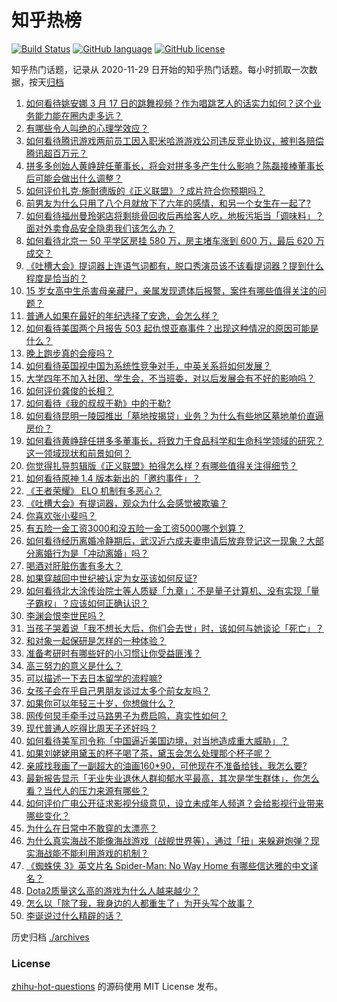 # 知乎热榜
[![Build Status](https://github.com/ToWeLong/zhihu-hot-questions/workflows/CI/badge.svg)](https://github.com/ToWeLong/zhihu-hot-questions/actions)
[![GitHub language](https://img.shields.io/badge/language-golang-orange.svg)](https://golang.org/)
[![GitHub license](https://img.shields.io/github/license/ToWeLong/zhihu-hot-questions)](https://github.com/ToWeLong/zhihu-hot-questions/blob/main/LICENSE)

知乎热门话题，记录从 2020-11-29 日开始的知乎热门话题。每小时抓取一次数据，按天[归档](./archives)

<!-- BEGIN -->

1. [如何看待姚安娜 3 月 17 日的跳舞视频？作为唱跳艺人的话实力如何？这个业务能力能在圈内走多远？](https://www.zhihu.com/question/449761543)
1. [有哪些令人叫绝的心理学效应？](https://www.zhihu.com/question/20357247)
1. [如何看待腾讯游戏两前员工因入职米哈游游戏公司违反竞业协议，被判各赔偿腾讯超百万元？](https://www.zhihu.com/question/448015777)
1. [拼多多创始人黄峥辞任董事长，将会对拼多多产生什么影响？陈磊接棒董事长后可能会做出什么调整？](https://www.zhihu.com/question/449856754)
1. [如何评价扎克·施耐德版的《正义联盟》？成片符合你预期吗？](https://www.zhihu.com/question/449801142)
1. [前男友为什么只用了八个月就放下了六年的感情，和另一个女生在一起了?](https://www.zhihu.com/question/437014772)
1. [如何看待福州曼玲粥店将剩排骨回收后再给客人吃，地板污垢当「调味料」？面对外卖食品安全隐患我们该怎么办？](https://www.zhihu.com/question/449619529)
1. [如何看待北京一 50 平学区房挂 580 万，房主堵车涨到 600 万，最后 620 万成交？](https://www.zhihu.com/question/449815173)
1. [《吐槽大会》提词器上连语气词都有，脱口秀演员该不该看提词器？提到什么程度是恰当的？](https://www.zhihu.com/question/449785371)
1. [15 岁女高中生杀害母亲藏尸，亲属发现遗体后报警，案件有哪些值得关注的问题？](https://www.zhihu.com/question/449776307)
1. [普通人如果在最好的年纪选择了安逸，会怎么样？](https://www.zhihu.com/question/449806208)
1. [如何看待美国两个月报告 503 起仇恨亚裔事件？出现这种情况的原因可能是什么？](https://www.zhihu.com/question/449767625)
1. [晚上跑步真的会瘦吗？](https://www.zhihu.com/question/389149750)
1. [如何看待英国视中国为系统性竞争对手，中英关系将如何发展？](https://www.zhihu.com/question/449785587)
1. [大学四年不加入社团、学生会，不当班委，对以后发展会有不好的影响吗？](https://www.zhihu.com/question/295936624)
1. [如何评价龚俊的长相？](https://www.zhihu.com/question/447893658)
1. [如何看待《我的叔叔于勒》中的于勒?](https://www.zhihu.com/question/425821332)
1. [如何看待昆明一陵园推出「墓地按揭贷」业务？为什么有些地区墓地单价直逼房价？](https://www.zhihu.com/question/449847020)
1. [如何看待黄峥辞任拼多多董事长，将致力于食品科学和生命科学领域的研究？这一领域现状和前景如何？](https://www.zhihu.com/question/449857442)
1. [你觉得扎导剪辑版《正义联盟》拍得怎么样？有哪些值得关注得细节？](https://www.zhihu.com/question/449844281)
1. [如何看待原神 1.4 版本新出的「邀约事件」？](https://www.zhihu.com/question/449785506)
1. [《王者荣耀》 ELO 机制有多恶心？](https://www.zhihu.com/question/446394581)
1. [《吐槽大会》有提词器，观众为什么会感觉被欺骗？](https://www.zhihu.com/question/449786166)
1. [你喜欢张小斐吗？](https://www.zhihu.com/question/448773789)
1. [有五险一金工资3000和没五险一金工资5000哪个划算？](https://www.zhihu.com/question/440199672)
1. [如何看待经历离婚冷静期后，武汉近六成夫妻申请后放弃登记这一现象？大部分离婚行为是「冲动离婚」吗？](https://www.zhihu.com/question/449942980)
1. [喝酒对肝脏伤害有多大？](https://www.zhihu.com/question/27365293)
1. [如果穿越回中世纪被认定为女巫该如何反证?](https://www.zhihu.com/question/446702942)
1. [如何看待北大涂传诒院士等人质疑「九章」：不是量子计算机、没有实现「量子霸权」？应该如何正确认识？](https://www.zhihu.com/question/435956971)
1. [李渊会恨李世民吗？](https://www.zhihu.com/question/449086308)
1. [当孩子哭着说「我不想长大后，你们会去世」时，该如何与她谈论「死亡」？](https://www.zhihu.com/question/449449728)
1. [和对象一起保研是怎样的一种体验？](https://www.zhihu.com/question/437885657)
1. [准备考研时有哪些好的小习惯让你受益匪浅？](https://www.zhihu.com/question/30642940)
1. [高三努力的意义是什么？](https://www.zhihu.com/question/445296788)
1. [可以描述一下去日本留学的流程嘛?](https://www.zhihu.com/question/372944438)
1. [女孩子会在乎自己男朋友谈过太多个前女友吗？](https://www.zhihu.com/question/62304086)
1. [如果你可以年轻三十岁，你想做什么？](https://www.zhihu.com/question/449058167)
1. [网传何炅手牵手过马路男子为费启鸣，真实性如何？](https://www.zhihu.com/question/310658557)
1. [现代普通人吃得比周天子还好吗？](https://www.zhihu.com/question/448808708)
1. [如何看待美军司令称「中国逼近美国边境，对当地造成重大威胁」？](https://www.zhihu.com/question/449879162)
1. [如果刘姥姥用黛玉的杯子喝了茶，黛玉会怎么处理那个杯子呢？](https://www.zhihu.com/question/348337572)
1. [亲戚找我画了一副超大的油画160*90，可他现在不准备给钱，我怎么要?](https://www.zhihu.com/question/449074471)
1. [最新报告显示「无业失业退休人群抑郁水平最高，其次是学生群体」，你怎么看？当代人的压力来源有哪些？](https://www.zhihu.com/question/449761023)
1. [如何评价广电公开征求影视分级意见，设立未成年人频道？会给影视行业带来哪些变化？](https://www.zhihu.com/question/449792698)
1. [为什么在日常中不敢穿的太漂亮？](https://www.zhihu.com/question/31434644)
1. [为什么真实海战不能像海战游戏（战舰世界等），通过「扭」来躲避炮弹？现实海战能不能利用游戏的机制？](https://www.zhihu.com/question/449319670)
1. [《蜘蛛侠 3》英文片名 Spider-Man: No Way Home 有哪些信达雅的中文译名？](https://www.zhihu.com/question/449778821)
1. [Dota2质量这么高的游戏为什么人越来越少？](https://www.zhihu.com/question/448479564)
1. [怎么以「除了我，我身边的人都重生了」为开头写个故事？](https://www.zhihu.com/question/427623535)
1. [李诞说过什么精辟的话？](https://www.zhihu.com/question/307391327)

<!-- END -->

历史归档 [./archives](./archives)


### License
[zhihu-hot-questions](https://github.com/towelong/zhihu-hot-questions) 的源码使用 MIT License 发布。